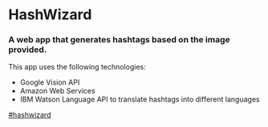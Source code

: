 # HashWizard

### A web app that generates hashtags based on the image provided.

This app uses the following technologies:

* Google Vision API
* Amazon Web Services
* IBM Watson Language API to translate hashtags into different languages

[#hashwizard](https://hashwizard.herokuapp.com/)
